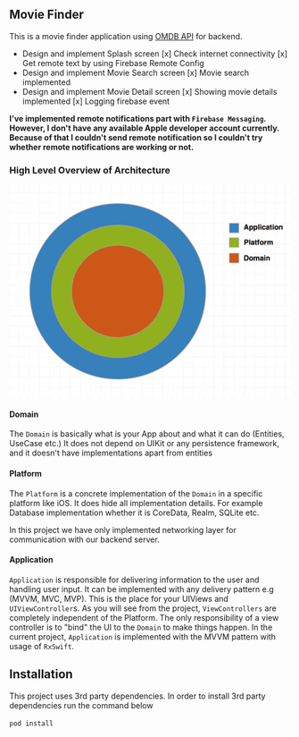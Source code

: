 ## Movie Finder

This is a movie finder application using [OMDB API](http://omdbapi.com) for backend.

- Design and implement Splash screen
  [x] Check internet connectivity
  [x] Get remote text by using Firebase Remote Config
- Design and implement Movie Search screen
  [x] Movie search implemented
- Design and implement Movie Detail screen
  [x] Showing movie details implemented
  [x] Logging firebase event

**I've implemented remote notifications part with `Firebase Messaging`. However, I don't have any available Apple developer account currently. Because of that I couldn't send remote notification so I couldn't try whether remote notifications are working or not.**

### High Level Overview of Architecture

![High level overview](./Architecture/Modules.png)

#### Domain

The `Domain` is basically what is your App about and what it can do (Entities, UseCase etc.) It does not depend on UIKit or any persistence framework, and it doesn't have implementations apart from entities

#### Platform

The `Platform` is a concrete implementation of the `Domain` in a specific platform like iOS. It does hide all implementation details. For example Database implementation whether it is CoreData, Realm, SQLite etc.

In this project we have only implemented networking layer for communication with our backend server.

#### Application

`Application` is responsible for delivering information to the user and handling user input. It can be implemented with any delivery pattern e.g (MVVM, MVC, MVP). This is the place for your UIViews and `UIViewController`s. As you will see from the project, `ViewControllers` are completely independent of the Platform. The only responsibility of a view controller is to "bind" the UI to the `Domain` to make things happen. In the current project, `Application` is implemented with the MVVM pattern with usage of `RxSwift`.

## Installation

This project uses 3rd party dependencies. In order to install 3rd party dependencies run the command below

`pod install`
